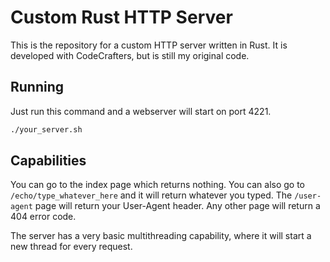 # Custom Rust HTTP Server

This is the repository for a custom HTTP server written in Rust. It is developed with CodeCrafters, but is still my original code.

## Running

Just run this command and a webserver will start on port 4221.

```bash
./your_server.sh
```

## Capabilities

You can go to the index page which returns nothing. You can also go to `/echo/type_whatever_here` and it will return whatever you typed. The `/user-agent` page will return your User-Agent header. Any other page will return a 404 error code.

The server has a very basic multithreading capability, where it will start a new thread for every request.
